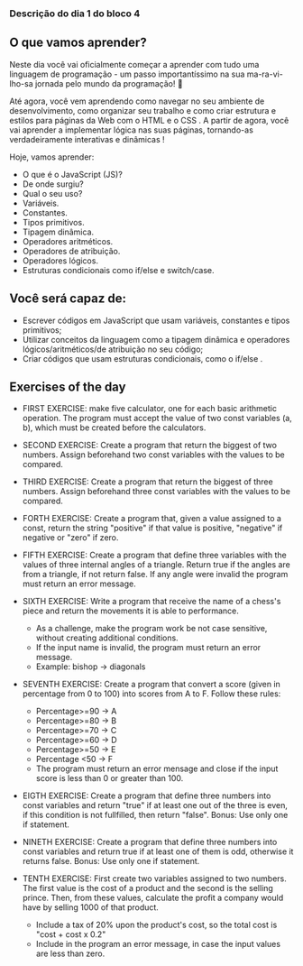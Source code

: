 ### Descrição do dia 1 do bloco 4

## O que vamos aprender?

Neste dia você vai oficialmente começar a aprender com tudo uma linguagem de programação - um passo importantíssimo na sua ma-ra-vi-lho-sa jornada pelo mundo da programação! 🎉

Até agora, você vem aprendendo como navegar no seu ambiente de desenvolvimento, como organizar seu trabalho e como criar estrutura e estilos para páginas da Web com o HTML e o CSS . A partir de agora, você vai aprender a implementar lógica nas suas páginas, tornando-as verdadeiramente interativas e dinâmicas !

Hoje, vamos aprender:

- O que é o JavaScript (JS)?
- De onde surgiu?
- Qual o seu uso?
- Variáveis.
- Constantes.
- Tipos primitivos.
- Tipagem dinâmica.
- Operadores aritméticos.
- Operadores de atribuição.
- Operadores lógicos.
- Estruturas condicionais como if/else e switch/case.

## Você será capaz de:

- Escrever códigos em JavaScript que usam variáveis, constantes e tipos primitivos;
- Utilizar conceitos da linguagem como a tipagem dinâmica e operadores lógicos/aritméticos/de atribuição no seu código;
- Criar códigos que usam estruturas condicionais, como o if/else .

## Exercises of the day

- FIRST EXERCISE: make five calculator, one for each basic arithmetic operation.
  The program must accept the value of two const variables (a, b), which
  must be created before the calculators.

- SECOND EXERCISE: Create a program that return the biggest of two numbers.
  Assign beforehand two const variables with the values to be compared.

- THIRD EXERCISE: Create a program that return the biggest of three numbers.
  Assign beforehand three const variables with the values to be compared.

- FORTH EXERCISE: Create a program that, given a value assigned to a const, return
  the string "positive" if that value is positive, "negative" if negative or "zero"
  if zero.

- FIFTH EXERCISE: Create a program that define three variables with the values
  of three internal angles of a triangle. Return true if the angles are from a triangle, if not
  return false. If any angle were invalid the program must return an error message.

- SIXTH EXERCISE: Write a program that receive the name of a chess's piece and return the movements it is able to performance.

  - As a challenge, make the program work be not case sensitive, without creating additional
    conditions.
  - If the input name is invalid, the program must return an error message.
  - Example: bishop -> diagonals

- SEVENTH EXERCISE: Create a program that convert a score (given in percentage from 0 to 100) into scores from A to F. Follow these rules:

  - Percentage>=90 -> A
  - Percentage>=80 -> B
  - Percentage>=70 -> C
  - Percentage>=60 -> D
  - Percentage>=50 -> E
  - Percentage <50 -> F
  - The program must return an error mensage and close if the input score is less than 0 or greater than 100.

- EIGTH EXERCISE: Create a program that define three numbers into const variables and
  return "true" if at least one out of the three is even, if this condition is
  not fullfilled, then return "false". Bonus: Use only one if statement.

- NINETH EXERCISE: Create a program that define three numbers into const variables
  and return true if at least one of them is odd, otherwise it returns false. Bonus: Use
  only one if statement.

- TENTH EXERCISE: First create two variables assigned to two numbers. The first value is the
  cost of a product and the second is the selling prince. Then, from these values, calculate
  the profit a company would have by selling 1000 of that product.
  - Include a tax of 20% upon the product's cost, so the total cost is "cost + cost x 0.2"
  - Include in the program an error message, in case the input values are less than zero.
